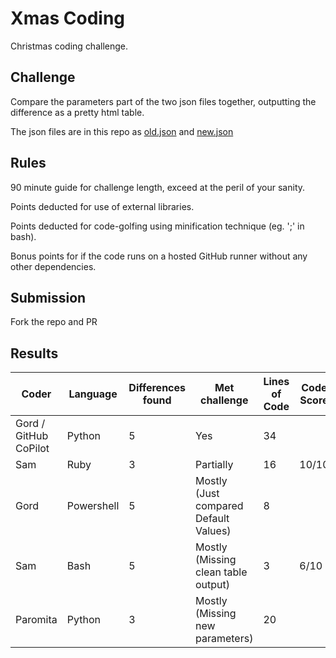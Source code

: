 # Xmas Coding

Christmas coding challenge.

## Challenge

Compare the parameters part of the two json files together, outputting the difference as a pretty html table.

The json files are in this repo as [old.json](old.json) and [new.json](new.json)

## Rules

90 minute guide for challenge length, exceed at the peril of your sanity.

Points deducted for use of external libraries.

Points deducted for code-golfing using minification technique (eg. ';' in bash).

Bonus points for if the code runs on a hosted GitHub runner without any other dependencies.

## Submission

Fork the repo and PR

## Results

Coder | Language |  Differences found | Met challenge | Lines of Code | Code Score | Html pretty score
----- | -------- | ------------------ | ------------- | ------------- | ---------- | -----------------
Gord / GitHub CoPilot | Python | 5 | Yes  | 34 |  | 
Sam   | Ruby | 3 | Partially | 16 | 10/10 | 5/10
Gord  | Powershell | 5 | Mostly (Just compared Default Values) | 8 |  | 
Sam | Bash | 5 | Mostly (Missing clean table output) | 3 | 6/10 | 0/10
Paromita | Python | 3 | Mostly (Missing new parameters) | 20 | |
